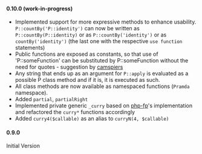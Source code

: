 #### 0.10.0 (work-in-progress)

* Implemented support for more expressive methods to enhance usability. `P::countBy('P::identity')` can now be written as `P::countBy(P::identity)` or as `P::countBy('identity')` or as `countBy('identity')` (the last one with the respective `use function` statements) 
* Public functions are exposed as constants, so that 
use of 'P::someFunction' can be substituted by P::someFunction 
without the need for quotes - suggestion by [camspiers](htts://github.com/camspiers)
* Any string that ends up as an argument for `P::apply` is evaluated as a possible P class method and if it is, it is executed as such.
* All class methods are now available as namespaced functions (`Pramda` namespace).
* Added `partial`, `partialRight`
* Implemented private generic `_curry` based on [php-fp](https://github.com/camspiers/php-fp)'s implementation and refactored the `curry*` functions accordingly
* Added `curry4($callable)` as an alias to `curryN(4, $callable)`

#### 0.9.0

Initial Version
